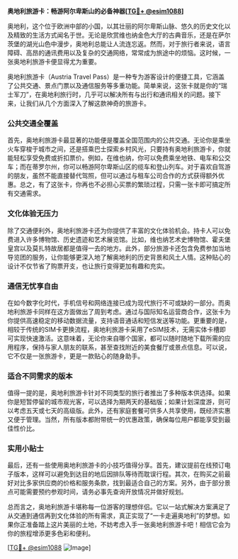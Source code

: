 **奥地利旅游卡：畅游阿尔卑斯山的必备神器[[TG💪+ @esim1088](https://t.me/s/esim1088)]**

奥地利，这个位于欧洲中部的小国，以其壮丽的阿尔卑斯山脉、悠久的历史文化以及精致的生活方式闻名于世。无论是欣赏维也纳金色大厅的古典音乐，还是在萨尔茨堡的湖光山色中漫步，奥地利总能让人流连忘返。然而，对于旅行者来说，语言障碍、高昂的通讯费用以及复杂的交通网络，常常成为旅途中的烦恼。这时候，一张奥地利旅游卡便显得尤为重要。

奥地利旅游卡（Austria Travel Pass）是一种专为游客设计的便捷工具，它涵盖了公共交通、景点门票以及通信服务等多重功能。简单来说，这张卡就是你的“瑞士军刀”，在奥地利旅行时，几乎可以解决所有与出行和通讯相关的问题。接下来，让我们从几个方面深入了解这款神奇的旅游卡。

### 公共交通全覆盖

首先，奥地利旅游卡最显著的功能便是覆盖全国范围内的公共交通。无论你是乘坐火车穿梭于城市之间，还是搭乘巴士探索乡村风光，只要持有奥地利旅游卡，你就能轻松享受免费或折扣票价。例如，在维也纳，你可以免费乘坐地铁、电车和公交车；而在蒂罗尔州，你可以畅游阿尔卑斯山区的缆车和登山列车。对于喜欢自驾游的朋友，虽然不能直接替代驾照，但可以通过与租车公司合作的方式获得额外优惠。总之，有了这张卡，你再也不必担心买票的繁琐过程，只需一张卡即可搞定所有交通需求。

### 文化体验无压力

除了交通便利外，奥地利旅游卡还为你提供了丰富的文化体验机会。持卡人可以免费进入许多博物馆、历史遗迹和艺术展览馆。比如，维也纳艺术史博物馆、霍夫堡皇宫以及莫扎特故居都是值得一去的地方。此外，部分旅游卡还包含免费参加当地导览团的服务，让你能够更深入地了解奥地利的历史背景和风土人情。这种贴心的设计不仅节省了购票开支，也让旅行变得更加有趣和充实。

### 通信无忧享自由

在如今数字化时代，手机信号和网络连接已成为现代旅行不可或缺的一部分。而奥地利旅游卡同样在这方面做出了周到考虑。通过与国际知名运营商合作，这张卡为你提供高速稳定的移动数据流量，支持语音通话和短信发送等功能。更重要的是，相较于传统的SIM卡更换流程，奥地利旅游卡采用了eSIM技术，无需实体卡槽即可实现快速激活。这意味着，无论你来自哪个国家，都可以随时随地下载所需的应用程序，保持与家人朋友的联系，甚至查找附近的美食餐厅或景点信息。可以说，它不仅是一张旅游卡，更是一款贴心的随身助手。

### 适合不同需求的版本

值得一提的是，奥地利旅游卡针对不同类型的旅行者推出了多种版本供选择。如果你是短暂停留的城市观光客，可以选择为期两天的基础版；如果计划深度游，则可以考虑五天或七天的高级版。此外，还有家庭套餐可供多人共享使用，既经济实惠又便于管理。当然，所有版本都附带统一的优惠政策，确保每位用户都能享受到最佳性价比。

### 实用小贴士

最后，还有一些使用奥地利旅游卡的小技巧值得分享。首先，建议提前在线预订电子版本，这样可以避免到达目的地后因排队等待而耽误行程。其次，在购买之前最好对比多家供应商的价格和服务条款，找到最适合自己的方案。另外，由于部分景点可能需要预约参观时间，请务必事先查询开放情况并做好规划。

总而言之，奥地利旅游卡堪称每一位游客的理想伴侣。它以一站式解决方案满足了从交通到通信再到文化体验的所有需求，真正实现了“一卡走遍奥地利”的梦想。如果你正准备踏上这片美丽的土地，不妨考虑入手一张奥地利旅游卡吧！相信它会为你的旅程增添更多色彩和便利。

[[TG💪+ @esim1088](https://t.me/s/esim1088) ![Image](https://i.postimg.cc/4NQfJmqS/Snipaste-2025-05-13-00-14-12.png)]